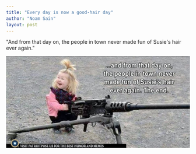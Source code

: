 ```yaml
---
title: "Every day is now a good-hair day"
author: "Noam Sain"
layout: post
---
```


"And from that day on, the people in town never made fun of Susie's hair ever again."

![Every day is now a good-hair day](/assets/2020/2020-12-susies-hair.jpg "Every day is now a good-hair day")
